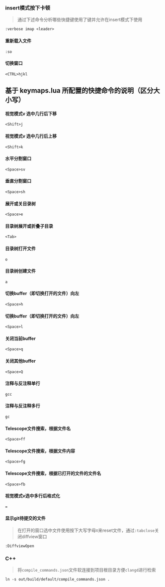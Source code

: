 ### insert模式按下<leader>卡顿
> 通过下述命令分析哪些快捷键使用了<leader>键并允许在insert模式下使用
```
:verbose imap <leader>
```

#### 重新载入文件 
```
:so
```

#### 切换窗口
```
<CTRL>hjkl
```

## 基于 keymaps.lua 所配置的快捷命令的说明（区分大小写）
#### 视觉模式v 选中几行后下移
```
<Shift>j
```

#### 视觉模式v 选中几行后上移
```
<Shift>k
```

#### 水平分割窗口
```
<Space>sv
```

#### 垂直分割窗口
```
<Space>sh
```

#### 展开或关目录树
```
<Space>e
```

#### 目录树展开或折叠子目录
```
<Tab>
```

#### 目录树打开文件
```
o
```

#### 目录树创建文件
```
a
```

#### 切换buffer（即切换打开的文件）向左
```
<Space>h
```

#### 切换buffer（即切换打开的文件）向左
```
<Space>l
```

#### 关闭当前buffer
```
<Space>q
```

#### 关闭其他buffer
```
<Space>Q
```

#### 注释与反注释单行
```
gcc
```

#### 注释与反注释多行
```
gc
```

#### Telescope文件搜索，根据文件名
```
<Space>ff
```

#### Telescope文件搜索，根据文件内容
```
<Space>fg
```

#### Telescope文件搜索，根据已打开的文件的文件名
```
<Space>fb
```

#### 视觉模式v选中多行后格式化
```
=
```

#### 显示git待提交的文件
> 在打开的窗口选中文件使用按下大写字母`X`来reset文件，通过`:tabclose`关闭diffview窗口
```
:DiffviewOpen
```

### C++
> 将`compile_commands.json`文件软连接到项目根目录方便`clangd`进行检索
```
ln -s out/build/default/compile_commands.json .
```
